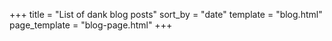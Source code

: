 +++
title = "List of dank blog posts"
sort_by = "date"
template = "blog.html"
page_template = "blog-page.html"
+++
